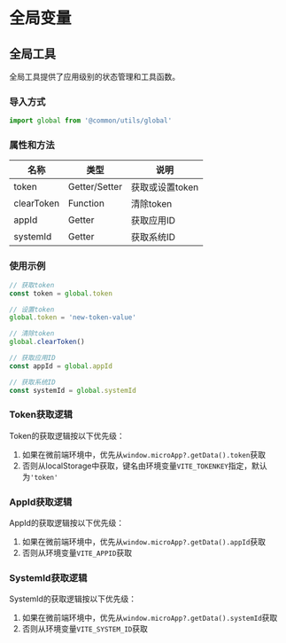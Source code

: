 # 全局变量
## 全局工具

全局工具提供了应用级别的状态管理和工具函数。

### 导入方式

```js
import global from '@common/utils/global'
```

### 属性和方法

| 名称 | 类型 | 说明 |
| --- | --- | --- |
| token | Getter/Setter | 获取或设置token |
| clearToken | Function | 清除token |
| appId | Getter | 获取应用ID |
| systemId | Getter | 获取系统ID |

### 使用示例

```js
// 获取token
const token = global.token

// 设置token
global.token = 'new-token-value'

// 清除token
global.clearToken()

// 获取应用ID
const appId = global.appId

// 获取系统ID
const systemId = global.systemId
```

### Token获取逻辑

Token的获取逻辑按以下优先级：

1. 如果在微前端环境中，优先从`window.microApp?.getData().token`获取
2. 否则从localStorage中获取，键名由环境变量`VITE_TOKENKEY`指定，默认为`'token'`

### AppId获取逻辑

AppId的获取逻辑按以下优先级：

1. 如果在微前端环境中，优先从`window.microApp?.getData().appId`获取
2. 否则从环境变量`VITE_APPID`获取

### SystemId获取逻辑

SystemId的获取逻辑按以下优先级：

1. 如果在微前端环境中，优先从`window.microApp?.getData().systemId`获取
2. 否则从环境变量`VITE_SYSTEM_ID`获取
